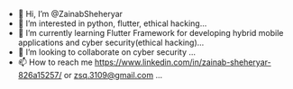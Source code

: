- 👋 Hi, I’m @ZainabSheheryar
- 👀 I’m interested in python, flutter, ethical hacking...
- 🌱 I’m currently learning Flutter Framework for developing hybrid mobile applications and cyber security(ethical hacking)...
- 💞️ I’m looking to collaborate on cyber security ...
- 📫 How to reach me https://www.linkedin.com/in/zainab-sheheryar-826a15257/ or zsq.3109@gmail.com ...

<!---
ZainabSheheryar/ZainabSheheryar is a ✨ special ✨ repository because its `README.md` (this file) appears on your GitHub profile.
You can click the Preview link to take a look at your changes.
--->
